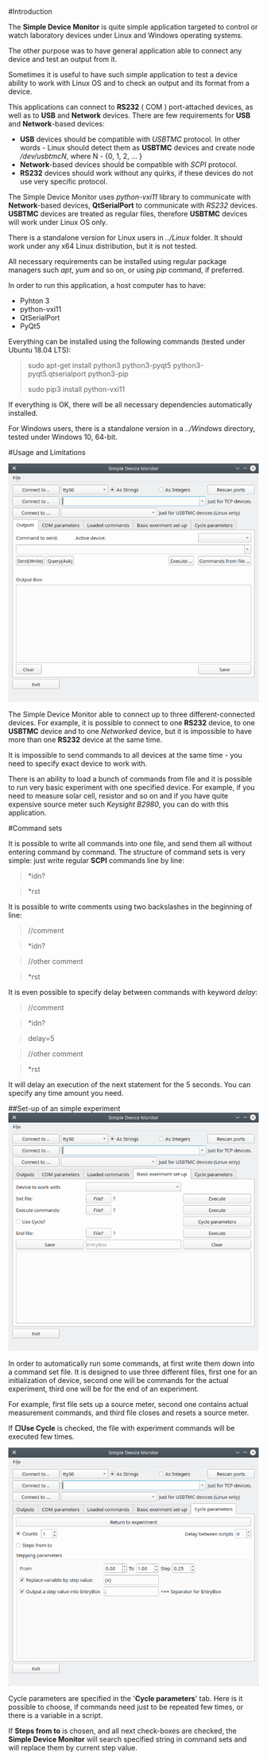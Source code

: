 #Introduction

The **Simple Device Monitor** is quite simple application targeted to control or watch laboratory devices under Linux and Windows operating systems.

The other purpose was to have general application able to connect any device and test an output from it.

Sometimes it is useful to have such simple application to test a device ability to work with Linux OS and to check an output and its format from a device.

This applications can connect to **RS232** ( COM ) port-attached devices, as well as to **USB** and **Network** devices. There are few requirements for **USB** and **Network**-based devices:

-  **USB** devices should be compatible with *USBTMC* protocol. In other words - Linux should detect them as **USBTMC** devices and create node */dev/usbtmcN*, where N - {0, 1, 2, ... }
- **Network**-based devices should be compatible with *SCPI* protocol. 
- **RS232** devices should work without any quirks, if these devices do not use very specific protocol.

The Simple Device Monitor uses *python-vxi11* library to communicate with **Network**-based devices, **QtSerialPort** to communicate with *RS232* devices. **USBTMC** devices are treated as regular files, therefore **USBTMC** devices will work under Linux OS only. 

There is a standalone version for Linux users in *../Linux* folder. It should work under any x64 Linux distribution, but it is not tested.

All necessary requirements can be installed using regular package managers such *apt*, *yum* and so on, or using *pip* command, if preferred. 

In order to run this application, a host computer has to have:

- Pyhton 3
- python-vxi11
- QtSerialPort
- PyQt5

Everything can be installed using the following commands (tested under Ubuntu 18.04 LTS):
>sudo apt-get install python3 python3-pyqt5 python3-pyqt5.qtserialport python3-pip
>
>sudo pip3 install python-vxi11

If everything is OK, there will be all necessary dependencies automatically installed.

For Windows users, there is a standalone version in a *../Windows* directory, tested under Windows 10, 64-bit.


#Usage and Limitations

![](SDM.png)

The Simple Device Monitor able to connect up to three different-connected devices. For example, it is possible to connect to one **RS232** device, to one **USBTMC** device and to one *Networked* device, but it is impossible to have more than one **RS232** device at the same time.

It is impossible to send commands to all devices at the same time - you need to specify exact device to work with.

There is an ability to load a bunch of commands from file and it is possible to run very basic experiment with one specified device.
For example, if you need to measure solar cell, resistor and so on and if you have quite expensive source meter such *Keysight B2980*, you can do with this application.

#Command sets

It is possible to write all commands into one file, and send them all without entering command by command.
The structure of command sets is very simple: just write regular **SCPI** commands line by line:
>\*idn?

>\*rst

It is possible to write comments using two backslashes in the beginning of line:
>//comment

>\*idn?

>//other comment

>\*rst

It is even possible to specify delay between commands with keyword *delay*:
>//comment

>\*idn?

>delay=5

>//other comment

>\*rst

It will delay an execution of the next statement for the 5 seconds. You can specify any time amount you need.

##Set-up of an simple experiment
![SDM2](SDM2.png  "SDM2")

In order to automatically run some commands, at first write them down into a command set file. It is designed to use three different files, first one for an initialization of device, second one will be commands for the actual experiment, third one will be for the end of an experiment.

For example, first file sets up a source meter, second one contains actual measurement commands, and third file closes and resets a source meter.

If **▢Use Cycle** is checked, the file with experiment commands will be executed few times. 

![SDM3](SDM3.png  "SDM3")

Cycle parameters are specified in the '**Cycle parameters**' tab. Here is it possible to choose, if commands need just to be repeated few times, or there is a variable in a script.

If **Steps from to** is chosen, and all next check-boxes are checked, the **Simple Device Monitor** will search specified string in command sets and will replace them by current step value.
